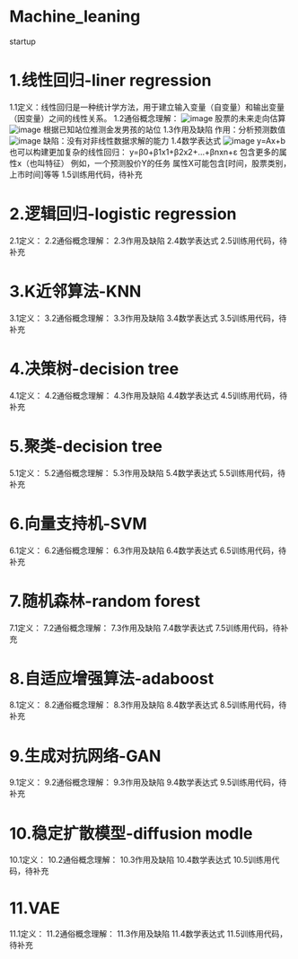 # Machine_leaning
startup
# 1.线性回归-liner regression
1.1定义：线性回归是一种统计学方法，用于建立输入变量（自变量）和输出变量（因变量）之间的线性关系。
1.2通俗概念理解：
![image](https://github.com/catto123455/Machine_leaning/assets/140484656/107f3170-98fd-4fb8-b24e-7a1c76643eec)
股票的未来走向估算
![image](https://github.com/catto123455/Machine_leaning/assets/140484656/72088859-1f30-494b-b4a2-74a88582af90)
根据已知站位推测金发男孩的站位
1.3作用及缺陷
作用：分析预测数值
![image](https://github.com/catto123455/Machine_leaning/assets/140484656/7623e59e-ef77-430b-a1f2-a2e7822006b6)
缺陷：没有对非线性数据求解的能力
1.4数学表达式
![image](https://github.com/catto123455/Machine_leaning/assets/140484656/a6541224-bb93-4494-ba43-2dde4e6390ed)
y=Ax+b
也可以构建更加复杂的线性回归：
y=β0+β1x1+β2x2+...+βnxn+ε
包含更多的属性x（也叫特征）
例如，一个预测股价Y的任务
属性X可能包含[时间，股票类别，上市时间]等等
1.5训练用代码，待补充
# 2.逻辑回归-logistic regression
2.1定义：
2.2通俗概念理解：
2.3作用及缺陷
2.4数学表达式
2.5训练用代码，待补充
# 3.K近邻算法-KNN
3.1定义：
3.2通俗概念理解：
3.3作用及缺陷
3.4数学表达式
3.5训练用代码，待补充
# 4.决策树-decision tree
4.1定义：
4.2通俗概念理解：
4.3作用及缺陷
4.4数学表达式
4.5训练用代码，待补充
# 5.聚类-decision tree
5.1定义：
5.2通俗概念理解：
5.3作用及缺陷
5.4数学表达式
5.5训练用代码，待补充
# 6.向量支持机-SVM
6.1定义：
6.2通俗概念理解：
6.3作用及缺陷
6.4数学表达式
6.5训练用代码，待补充
# 7.随机森林-random forest
7.1定义：
7.2通俗概念理解：
7.3作用及缺陷
7.4数学表达式
7.5训练用代码，待补充
# 8.自适应增强算法-adaboost
8.1定义：
8.2通俗概念理解：
8.3作用及缺陷
8.4数学表达式
8.5训练用代码，待补充
# 9.生成对抗网络-GAN
9.1定义：
9.2通俗概念理解：
9.3作用及缺陷
9.4数学表达式
9.5训练用代码，待补充
# 10.稳定扩散模型-diffusion modle
10.1定义：
10.2通俗概念理解：
10.3作用及缺陷
10.4数学表达式
10.5训练用代码，待补充
# 11.VAE
11.1定义：
11.2通俗概念理解：
11.3作用及缺陷
11.4数学表达式
11.5训练用代码，待补充
